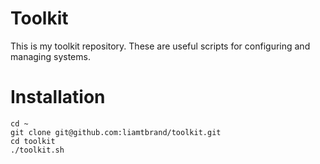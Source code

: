 # Toolkit

This is my toolkit repository.
These are useful scripts for configuring and managing systems.

# Installation

```shell
cd ~
git clone git@github.com:liamtbrand/toolkit.git
cd toolkit
./toolkit.sh
```

